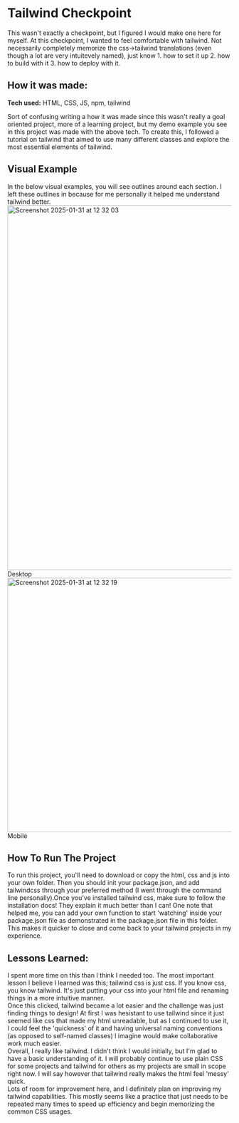 # Tailwind Checkpoint
This wasn't exactly a checkpoint, but I figured I would make one here for myself. At this checkpoint, I wanted to feel comfortable with tailwind. Not
necessarily completely memorize the css->tailwind translations (even though a lot are very intuitevely named), just know 1. how to set it up 2. how to
build with it 3. how to deploy with it. 

## How it was made:

**Tech used:** HTML, CSS, JS, npm, tailwind

Sort of confusing writing a how it was made since this wasn't really a goal oriented project, more of a learning project, but my demo example you see in this
project was made with the above tech. To create this, I followed a tutorial on tailwind that aimed to use many different classes and explore the most essential
elements of tailwind.

## Visual Example

In the below visual examples, you will see outlines around each section. I left these outlines in because for me personally it helped me understand tailwind
better.
<img width="819" alt="Screenshot 2025-01-31 at 12 32 03" src="https://github.com/user-attachments/assets/a39addd6-0dcf-4e39-b899-71c9999a85dc" />
<br>Desktop<br>
<img width="571" alt="Screenshot 2025-01-31 at 12 32 19" src="https://github.com/user-attachments/assets/2d1ba044-dbcd-4f0d-bdbf-55e410a29859" />
<br>Mobile<br>

## How To Run The Project

To run this project, you'll need to download or copy the html, css and js into your own folder. Then you should init your package.json, and add tailwindcss through your preferred method (I went through the command line personally).Once you've installed tailwind css, make sure to follow the installation docs! They explain it much better than I can! One note that helped me, you can add your own function to start 'watching' inside your package.json file as demonstrated in the package.json file in this folder. This makes it quicker to close and come back to your tailwind projects in my experience.

## Lessons Learned:

I spent more time on this than I think I needed too. The most important lesson I believe I learned was this; tailwind css is just css. If you know css, you
know tailwind. It's just putting your css into your html file and renaming things in a more intuitive manner. 
<br>
Once this clicked, tailwind became a lot easier and the challenge was just finding things to design! At first I was hesistant to use tailwind since it just
seemed like css that made my html unreadable, but as I continued to use it, I could feel the 'quickness' of it and having universal naming conventions (as 
opposed to self-named classes) I imagine would make collaborative work much easier. 
<br>
Overall, I really like tailwind. I didn't think I would initially, but I'm glad to have a basic understanding of it. I will probably continue to use plain CSS for some projects and tailwind for others as my projects are small in scope right now. I will say however that tailwind really makes the html feel
'messy' quick. 
<br>
Lots of room for improvement here, and I definitely plan on improving my tailwind capabilities. This mostly seems like a practice that just needs to be repeated many times to speed up efficiency and begin memorizing the common CSS usages.
